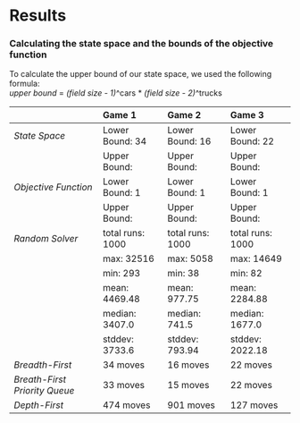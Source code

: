 # Results
### Calculating the state space and the bounds of the objective function
To calculate the upper bound of our state space, we used the following formula:  
_upper bound_ = _(field size - 1)_^cars * _(field size - 2)_^trucks




||Game 1|Game 2|Game 3|
|---| :--- | :--- | :---|
|_State Space_|Lower Bound: 34|Lower Bound: 16|Lower Bound: 22|
||Upper Bound: |Upper Bound: |Upper Bound:|
|_Objective Function_|Lower Bound: 1|Lower Bound: 1|Lower Bound: 1|
||Upper Bound: |Upper Bound: |Upper Bound: |
|_Random Solver_|total runs: 1000|total runs: 1000|total runs: 1000|
||max: 32516|max: 5058|max: 14649|
||min: 293|min: 38|min: 82|
||mean: 4469.48|mean: 977.75|mean: 2284.88|
||median: 3407.0|median: 741.5|median: 1677.0|
||stddev: 3733.6|stddev: 793.94|stddev: 2022.18|
|_Breadth-First_|34 moves|16 moves|22 moves|
|_Breath-First Priority Queue_|33 moves|15 moves|22 moves|
|_Depth-First_|474 moves|901 moves|127 moves|
